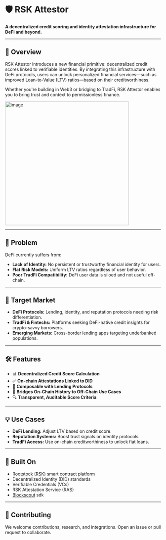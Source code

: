 
# 🛡️ RSK Attestor

**A decentralized credit scoring and identity attestation infrastructure for DeFi and beyond.**

---

## 🚀 Overview

RSK Attestor introduces a new financial primitive: decentralized credit scores linked to verifiable identities. By integrating this infrastructure with DeFi protocols, users can unlock personalized financial services—such as improved Loan-to-Value (LTV) ratios—based on their creditworthiness.

Whether you're building in Web3 or bridging to TradFi, RSK Attestor enables you to bring trust and context to permissionless finance.

<img width="400" alt="image" src="https://github.com/user-attachments/assets/17b0a11a-7981-42ee-8163-c2677c6d6e75" />


---

## 🧠 Problem

DeFi currently suffers from:

- **Lack of Identity:** No persistent or trustworthy financial identity for users.
- **Flat Risk Models:** Uniform LTV ratios regardless of user behavior.
- **Poor TradFi Compatibility:** DeFi user data is siloed and not useful off-chain.

---

## 🎯 Target Market

- **DeFi Protocols:** Lending, identity, and reputation protocols needing risk differentiation.
- **TradFi & Fintechs:** Platforms seeking DeFi-native credit insights for crypto-savvy borrowers.
- **Emerging Markets:** Cross-border lending apps targeting underbanked populations.

---

## 🛠️ Features

- 📊 **Decentralized Credit Score Calculation**
- ✅ **On-chain Attestations Linked to DID**
- 🔗 **Composable with Lending Protocols**
- 🌉 **Bridges On-Chain History to Off-Chain Use Cases**
- 🔍 **Transparent, Auditable Score Criteria**

---

## 💡 Use Cases

- **DeFi Lending:** Adjust LTV based on credit score.
- **Reputation Systems:** Boost trust signals on identity protocols.
- **TradFi Access:** Use on-chain creditworthiness to unlock fiat loans.

---

## 🧱 Built On

- [Rootstock (RSK)](https://rootstock.io/) smart contract platform
- Decentralized Identity (DID) standards
- Verifiable Credentials (VCs)
- RSK Attestation Service (RAS)
- [Blockscout](https://docs.blockscout.com/devs/blockscout-sdk) sdk

---

## 🤝 Contributing

We welcome contributions, research, and integrations. Open an issue or pull request to collaborate.
